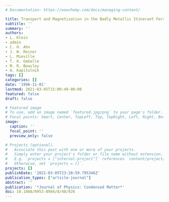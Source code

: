 ```yaml
---
# Documentation: https://wowchemy.com/docs/managing-content/

title: Transport and Magnetization in the Badly Metallic Itinerant Ferromagnet
subtitle: ''
summary: ''
authors:
- L. Klein
- admin
- C. H. Ahn
- J. W. Reiner
- L. Mieville
- T. H. Geballe
- M. R. Beasley
- A. Kapitulnik
tags: []
categories: []
date: '1996-11-01'
lastmod: 2021-03-05T15:00:49-08:00
featured: false
draft: false

# Featured image
# To use, add an image named `featured.jpg/png` to your page's folder.
# Focal points: Smart, Center, TopLeft, Top, TopRight, Left, Right, BottomLeft, Bottom, BottomRight.
image:
  caption: ''
  focal_point: ''
  preview_only: false

# Projects (optional).
#   Associate this post with one or more of your projects.
#   Simply enter your project's folder or file name without extension.
#   E.g. `projects = ["internal-project"]` references `content/project/deep-learning/index.md`.
#   Otherwise, set `projects = []`.
projects: []
publishDate: '2021-03-05T23:28:59.795346Z'
publication_types: ["article-journal"]
abstract: ''
publication: '*Journal of Physics: Condensed Matter*'
doi: 10.1088/0953-8984/8/48/026
---
```

